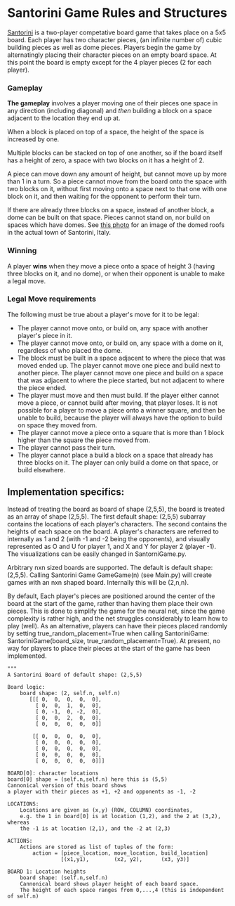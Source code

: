 # Santorini Game Rules and Structures

[Santorini](https://en.wikipedia.org/wiki/Santorini_(game)) is a two-player competative board game that takes place on a 5x5 board. Each player has two character pieces, (an infinite number of) cubic building pieces as well as dome pieces. 
Players begin the game by alternatingly placing their character pieces on an empty board space. At this point the board is empty except for the 4 player pieces (2 for each player). 

### Gameplay 
__The gameplay__ involves a player moving one of their pieces one space in any direction (including diagonal) and *then* building a block on a space adjacent to the location they end up at. 

When a block is placed on top of a space, the height of the space is increased by one. 

Multiple blocks can be stacked on top of one another, so if the board itself has a height of zero, a space with two blocks on it has a height of 2. 

A piece can move down any amount of height, but cannot move up by more than 1 in a turn. So a piece cannot move from the board onto the space with two blocks on it, without first moving onto a space next to that one with one block on it, and then waiting for the opponent to perform their turn.

If there are already three blocks on a space, instead of another block, a dome can be built on that space. Pieces cannot stand on, nor build on spaces which have domes. See [this photo](https://www.1843magazine.com/sites/default/files/styles/il_manual_crop_16_9/public/Santorini-header-V3.jpg) for an image of the domed roofs in the actual town of Santorini, Italy.  

### Winning
A player **wins** when they move a piece onto a space of height 3 (having three blocks on it, and no dome), or when their opponent is unable to make a legal move.

### Legal Move requirements
The following must be true about a player's move for it to be legal:
* The player cannot move onto, or build on, any space with another player's piece in it. 
* The player cannot move onto, or build on, any space with a dome on it, regardless of who placed the dome. 
* The block must be built in a space adjacent to where the piece that was moved ended up. The player cannot move one piece and build next to another piece. The player cannot move one piece and build on a space that was adjacent to where the piece started, but not adjacent to where the piece ended.
* The player must move and then must build. If the player either cannot move a piece, or cannot build after moving, that player loses. It is not possible for a player to move a piece onto a winner square, and then be unable to build, because the player will always have the option to build on space they moved from.
* The player cannot move a piece onto a square that is more than 1 block higher than the square the piece moved from.
* The player cannot pass their turn. 
* The player cannot place a build a block on a space that already has three blocks on it. The player can only build a dome on that space, or build elsewhere. 

## Implementation specifics:
Instead of treating the board as board of shape (2,5,5), the board is treated as an array of shape (2,5,5). The first default shape: (2,5,5) subarray contains the locations of each player's characters. The second contains the heights of each space on the board. A player's characters are referred to internally as 1 and 2 (with -1 and -2 being the opponents), and visually represented as O and U for player 1, and X and Y for player 2 (player -1). The visualizations can be easily changed in SantorniGame.py.

Arbitrary nxn sized boards are supported. The default is default shape: (2,5,5). Calling Santorini Game GameGame(n) (see Main.py) will create games with an nxn shaped board. Internally this will be (2,n,n).

By default, Each player's pieces are positioned around the center of the board at the start of the game, rather than having them place their own pieces. This is done to simplify the game for the neural net, since the game complexity is rather high, and the net struggles considerably to learn how to play (well). As an alternative, players can have their pieces placed randomly by setting true_random_placement=True when calling SantoriniGame: SantoriniGame(board_size, true_random_placement=True). At present, no way for players to place their pieces at the start of the game has been implemented.  


    """
    A Santorini Board of default shape: (2,5,5)
    
    Board logic:
        board shape: (2, self.n, self.n)
           [[[ 0,  0,  0,  0,  0],
             [ 0,  0,  1,  0,  0],
             [ 0, -1,  0, -2,  0],
             [ 0,  0,  2,  0,  0],
             [ 0,  0,  0,  0,  0]]
            
            [[ 0,  0,  0,  0,  0],
             [ 0,  0,  0,  0,  0],
             [ 0,  0,  0,  0,  0],
             [ 0,  0,  0,  0,  0],
             [ 0,  0,  0,  0,  0]]]
    
    BOARD[0]: character locations
    board[0] shape = (self.n,self.n) here this is (5,5)
    Cannonical version of this board shows 
    a player with their pieces as +1, +2 and opponents as -1, -2
        
    LOCATIONS: 
        Locations are given as (x,y) (ROW, COLUMN) coordinates,
        e.g. the 1 in board[0] is at location (1,2), and the 2 at (3,2), whereas
        the -1 is at location (2,1), and the -2 at (2,3)
    
    ACTIONS: 
        Actions are stored as list of tuples of the form:
            action = [piece_location, move_location, build_location]
                     [(x1,y1),        (x2, y2),      (x3, y3)]
    
    BOARD 1: Location heights
        board shape: (self.n,self.n)
        Cannonical board shows player height of each board space.
        The height of each space ranges from 0,...,4 (this is independent of self.n)
 
